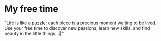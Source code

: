 # My free time
 "Life is like a puzzle; each piece is a precious moment waiting to be lived. Use your free time to discover new passions, learn new skills, and find beauty in the little things...🎈"
